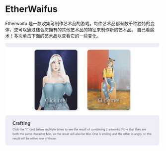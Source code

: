 # EtherWaifus

Etherwaifu 是一款收集可制作艺术品的游戏。每件艺术品都有数千种独特的变体，您可以通过结合您拥有的其他艺术品的特征来制作新的艺术品。
自己看魔术！多次单击下面的艺术品以查看它的一些变化。

![etherwaifus-dapp-games-ethereum-image2_e5a1a61ecfa30adf9527a7a40ce37d97](etherwaifus-dapp-games-ethereum-image2_e5a1a61ecfa30adf9527a7a40ce37d97.png)
